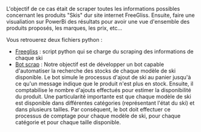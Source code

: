 L'objectif de ce cas était de scraper toutes les informations possibles concernant les produits "Skis" dur site internet FreeGliss. Ensuite, faire une visualiation sur PowerBi des résultats pour avoir une vue d'ensemble des produits proposés, les marques, les prix, etc...

Vous retrouerez deux fichiers python :
- [Freegliss](#freegliss.ipynb) : script python qui se charge du scraping des informations de chaque ski 
- [Bot scrap](#bot-scrap.ipynb) : Notre objectif est de développer un bot capable d'automatiser la recherche des stocks de chaque modèle de ski disponible. Le bot simule le processus d'ajout de ski au panier jusqu'à ce qu'un message indique que le produit n'est plus en stock. Ensuite, il comptabilise le nombre d'ajouts effectués pour estimer la disponibilité du produit.
Une particularité importante est que chaque modèle de ski est disponible dans différentes catégories (représentant l'état du ski) et dans plusieurs tailles. Par conséquent, le bot doit effectuer ce processus de comptage pour chaque modèle de ski, pour chaque catégorie et pour chaque taille disponible.
